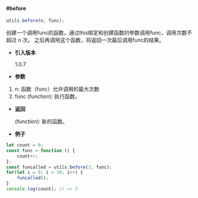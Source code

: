 #### #before

```javascript
utils.before(n, func);
```

创建一个调用func的函数，通过this绑定和创建函数的参数调用func，调用次数不超过 n 次。 之后再调用这个函数，将返回一次最后调用func的结果。

- **引入版本**

    1.0.7

- **参数**

1. n: 函数（func）允许调用的最大次数
2. func (function): 执行函数。

- **返回**

    (function): 新的函数。

- **例子**

```javascript
let count = 0;
const func = function () {
    count++;
};
const funcalled = utils.before(3, func);
for(let i = 0; i < 10; i++) {
    funcalled();
}
console.log(count); // => 3
```
